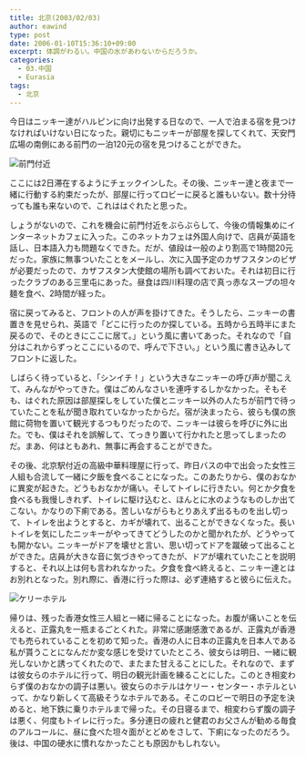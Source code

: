 ```yaml
---
title: 北京(2003/02/03)
author: eawind
type: post
date: 2006-01-10T15:36:10+09:00
excerpt: 体調がわるい。中国の水があわないからだろうか。
categories:
  - 03.中国
  - Eurasia
tags:
  - 北京
---
```

今日はニッキー達がハルピンに向け出発する日なので、一人で泊まる宿を見つけなければいけない日になった。親切にもニッキーが部屋を探してくれて、天安門広場の南側にある前門の一泊120元の宿を見つけることができた。

![前門付近](/img/wp/2006/01/2003020307244411.jpg)

ここには2日滞在するようにチェックインした。その後、ニッキー達と夜まで一緒に行動する約束だったが、部屋に行ってロビーに戻ると誰もいない。数十分待っても誰も来ないので、これははぐれたと思った。

しょうがないので、これを機会に前門付近をぶらぶらして、今後の情報集めにインターネットカフェに入った。このネットカフェは外国人向けで、店員が英語を話し、日本語入力も問題なくできた。だが、値段は一般のより割高で1時間20元だった。家族に無事ついたことをメールし、次に入国予定のカザフスタンのビザが必要だったので、カザフスタン大使館の場所も調べておいた。それは初日に行ったクラブのある三里屯にあった。昼食は四川料理の店で真っ赤なスープの坦々麺を食べ、2時間が経った。

宿に戻ってみると、フロントの人が声を掛けてきた。そうしたら、ニッキーの書置きを見せられ、英語で「どこに行ったのか探している。五時から五時半にまた戻るので、そのときにここに居て。」という風に書いてあった。それなので「自分はこれからずっとここにいるので、呼んで下さい。」という風に書き込みしてフロントに返した。

しばらく待っていると、「シンイチ！」という大きなニッキーの呼び声が聞こえて、みんながやってきた。僕はごめんなさいを連呼するしかなかった。そもそも、はぐれた原因は部屋探しをしていた僕とニッキー以外の人たちが前門で待っていたことを私が聞き取れていなかったからだ。宿が決まったら、彼らも僕の旅館に荷物を置いて観光するつもりだったので、ニッキーは彼らを呼びに外に出た。でも、僕はそれを誤解して、てっきり置いて行かれたと思ってしまったのだ。まあ、何はともあれ、無事に再会することができた。

その後、北京駅付近の高級中華料理屋に行って、昨日バスの中で出会った女性三人組も合流して一緒に夕飯を食べることになった。このあたりから、僕のおなかに異変が起きた。どうもおなかが痛い。そしてトイレに行きたい。何とか夕食を食べるも我慢しきれず、トイレに駆け込むと、ほんとに水のようなものしか出てこない。かなりの下痢である。苦しいながらもとりあえず出るものを出し切って、トイレを出ようとすると、カギが壊れて、出ることができなくなった。長いトイレを気にしたニッキーがやってきてどうしたのかと聞かれたが、どうやっても開かない。ニッキーがドアを壊せと言い、思い切ってドアを蹴破って出ることができた。店員が大きな音に気づきやってきたが、ドアが壊れていたことを説明すると、それ以上は何も言われなかった。夕食を食べ終えると、ニッキー達とはお別れとなった。別れ際に、香港に行った際は、必ず連絡すると彼らに伝えた。

![ケリーホテル](/img/wp/2006/01/2003020314144611.jpg)

帰りは、残った香港女性三人組と一緒に帰ることになった。お腹が痛いことを伝えると、正露丸を一瓶まるごとくれた。非常に感謝感激であるが、正露丸が香港でも売られていることを初めて知った。香港の人に日本の正露丸を日本人である私が貰うことになんだか変な感じを受けていたところ、彼女らは明日、一緒に観光しないかと誘ってくれたので、またまた甘えることにした。それなので、まずは彼女らのホテルに行って、明日の観光計画を練ることにした。このとき相変わらず僕のおなかの調子は悪い。彼女らのホテルはケリー・センター・ホテルといって、かなり新しくて高級そうなホテルである。そこのロビーで明日の予定を決めると、地下鉄に乗りホテルまで帰った。その日寝るまで、相変わらず腹の調子は悪く、何度もトイレに行った。多分連日の疲れと健君のお父さんが勧める毎食のアルコールに、昼に食べた坦々面がとどめをさして、下痢になったのだろう。後は、中国の硬水に慣れなかったことも原因かもしれない。
